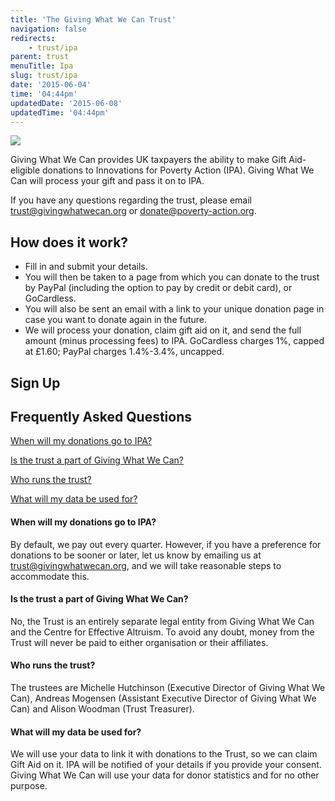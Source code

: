 ```yaml
---
title: 'The Giving What We Can Trust'
navigation: false
redirects:
    - trust/ipa
parent: trust
menuTitle: Ipa
slug: trust/ipa
date: '2015-06-04'
time: '04:44pm'
updatedDate: '2015-06-08'
updatedTime: '04:44pm'
---
```

![](/images/uploads/poverty_action_logo.jpg)

Giving What We Can provides UK taxpayers the ability to make Gift Aid-eligible donations to Innovations for Poverty Action (IPA). Giving What We Can will process your gift and pass it on to IPA.

If you have any questions regarding the trust, please email [trust@givingwhatwecan.org](mailto:trust@givingwhatwecan.org) or [donate@poverty-action.org](mailto:donate@poverty-action.org).

## How does it work?

*   Fill in and submit your details.
*   You will then be taken to a page from which you can donate to the trust by PayPal (including the option to pay by credit or debit card), or GoCardless.
*   You will also be sent an email with a link to your unique donation page in case you want to donate again in the future.
*   We will process your donation, claim gift aid on it, and send the full amount (minus processing fees) to IPA. GoCardless charges 1%, capped at £1.60; PayPal charges 1.4%-3.4%, uncapped.

## Sign Up

## Frequently Asked Questions

[When will my donations go to IPA?](#4)

[Is the trust a part of Giving What We Can?](#5)

[Who runs the trust?](#6)

[What will my data be used for?](#7)

#### <a name="4"></a>When will my donations go to IPA?

By default, we pay out every quarter. However, if you have a preference for donations to be sooner or later, let us know by emailing us at [trust@givingwhatwecan.org](mailto:trust@givingwhatwecan.org?subject=Giving%20What%20We%20Can%20Trust), and we will take reasonable steps to accommodate this.

#### <a name="5"></a>Is the trust a part of Giving What We Can?

No, the Trust is an entirely separate legal entity from Giving What We Can and the Centre for Effective Altruism. To avoid any doubt, money from the Trust will never be paid to either organisation or their affiliates.

#### <a name="6"></a>Who runs the trust?

The trustees are Michelle Hutchinson (Executive Director of Giving What We Can), Andreas Mogensen (Assistant Executive Director of Giving What We Can) and Alison Woodman (Trust Treasurer).

#### <a name="7"></a>What will my data be used for?

We will use your data to link it with donations to the Trust, so we can claim Gift Aid on it. IPA will be notified of your details if you provide your consent. Giving What We Can will use your data for donor statistics and for no other purpose.
